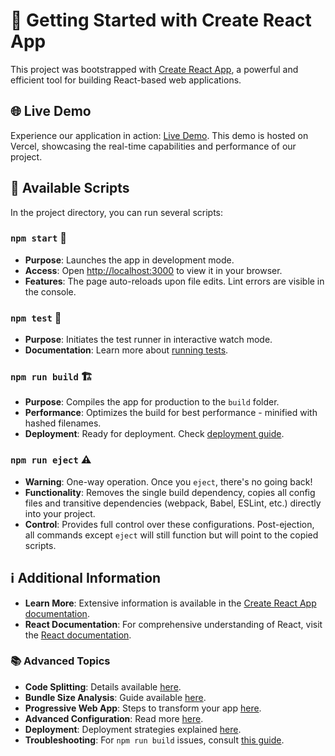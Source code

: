 # 🚀 Getting Started with Create React App

This project was bootstrapped with [Create React App](https://github.com/facebook/create-react-app), a powerful and efficient tool for building React-based web applications.

## 🌐 Live Demo

Experience our application in action: [Live Demo](https://pafliast-portfolio-eight-opal.vercel.app/). This demo is hosted on Vercel, showcasing the real-time capabilities and performance of our project.

## 📜 Available Scripts

In the project directory, you can run several scripts:

### `npm start` 🏃

- **Purpose**: Launches the app in development mode.
- **Access**: Open [http://localhost:3000](http://localhost:3000) to view it in your browser.
- **Features**: The page auto-reloads upon file edits. Lint errors are visible in the console.

### `npm test` 🧪

- **Purpose**: Initiates the test runner in interactive watch mode.
- **Documentation**: Learn more about [running tests](https://facebook.github.io/create-react-app/docs/running-tests).

### `npm run build` 🏗️

- **Purpose**: Compiles the app for production to the `build` folder.
- **Performance**: Optimizes the build for best performance - minified with hashed filenames.
- **Deployment**: Ready for deployment. Check [deployment guide](https://facebook.github.io/create-react-app/docs/deployment).

### `npm run eject` ⚠️

- **Warning**: One-way operation. Once you `eject`, there's no going back!
- **Functionality**: Removes the single build dependency, copies all config files and transitive dependencies (webpack, Babel, ESLint, etc.) directly into your project.
- **Control**: Provides full control over these configurations. Post-ejection, all commands except `eject` will still function but will point to the copied scripts.

## ℹ️ Additional Information

- **Learn More**: Extensive information is available in the [Create React App documentation](https://facebook.github.io/create-react-app/docs/getting-started).
- **React Documentation**: For comprehensive understanding of React, visit the [React documentation](https://reactjs.org/).

### 📚 Advanced Topics

- **Code Splitting**: Details available [here](https://facebook.github.io/create-react-app/docs/code-splitting).
- **Bundle Size Analysis**: Guide available [here](https://facebook.github.io/create-react-app/docs/analyzing-the-bundle-size).
- **Progressive Web App**: Steps to transform your app [here](https://facebook.github.io/create-react-app/docs/making-a-progressive-web-app).
- **Advanced Configuration**: Read more [here](https://facebook.github.io/create-react-app/docs/advanced-configuration).
- **Deployment**: Deployment strategies explained [here](https://facebook.github.io/create-react-app/docs/deployment).
- **Troubleshooting**: For `npm run build` issues, consult [this guide](https://facebook.github.io/create-react-app/docs/troubleshooting#npm-run-build-fails-to-minify).
